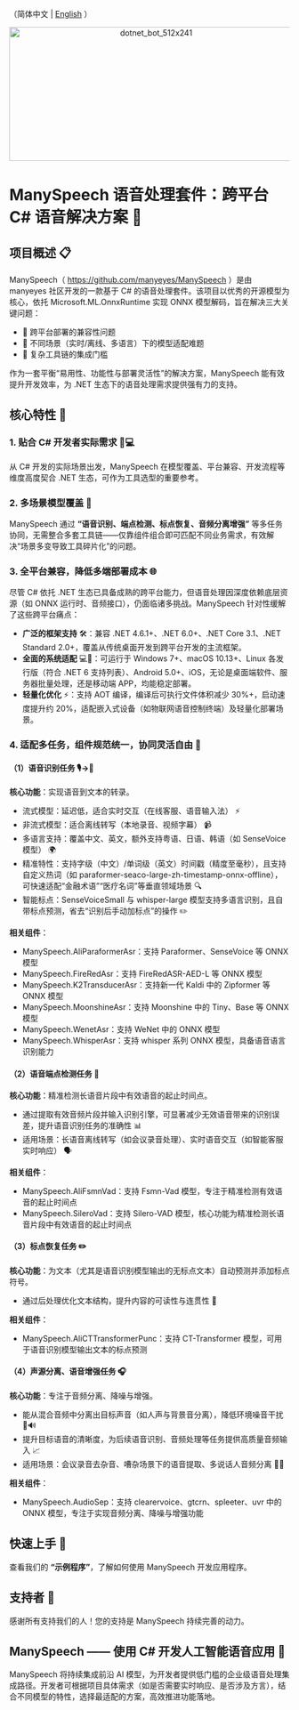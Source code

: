 ﻿（简体中文 | [English](README.md) ）

 <div style="text-align:center;"><img width="512" height="241" alt="dotnet_bot_512x241" src="https://github.com/user-attachments/assets/90faf43f-79e5-4e75-b145-c815d54c6326" /></div>

# ManySpeech 语音处理套件：跨平台 C# 语音解决方案 🎤

## 项目概述 📋

ManySpeech（ https://github.com/manyeyes/ManySpeech ）是由 manyeyes 社区开发的一款基于 C# 的语音处理套件。该项目以优秀的开源模型为核心，依托 Microsoft.ML.OnnxRuntime 实现 ONNX 模型解码，旨在解决三大关键问题：
- 🚩 跨平台部署的兼容性问题
- 🚩 不同场景（实时/离线、多语言）下的模型适配难题
- 🚩 复杂工具链的集成门槛

作为一套平衡“易用性、功能性与部署灵活性”的解决方案，ManySpeech 能有效提升开发效率，为 .NET 生态下的语音处理需求提供强有力的支持。

## 核心特性 🌟

### 1. 贴合 C# 开发者实际需求 👨💻

从 C# 开发的实际场景出发，ManySpeech 在模型覆盖、平台兼容、开发流程等维度高度契合 .NET 生态，可作为工具选型的重要参考。

### 2. 多场景模型覆盖 🧩

ManySpeech 通过 **“语音识别、端点检测、标点恢复、音频分离增强”** 等多任务协同，无需整合多套工具链——仅靠组件组合即可匹配不同业务需求，有效解决“场景多变导致工具碎片化”的问题。

### 3. 全平台兼容，降低多端部署成本 🌐

尽管 C# 依托 .NET 生态已具备成熟的跨平台能力，但语音处理因深度依赖底层资源（如 ONNX 运行时、音频接口），仍面临诸多挑战。ManySpeech 针对性缓解了这些跨平台痛点：
- **广泛的框架支持** 🛠️：兼容 .NET 4.6.1+、.NET 6.0+、.NET Core 3.1、.NET Standard 2.0+，覆盖从传统桌面开发到跨平台开发的主流框架。
- **全面的系统适配** 💻📱：可运行于 Windows 7+、macOS 10.13+、Linux 各发行版（符合 .NET 6 支持列表）、Android 5.0+、iOS，无论是桌面端软件、服务器批量处理，还是移动端 APP，均能稳定部署。
- **轻量化优化** ⚡：支持 AOT 编译，编译后可执行文件体积减少 30%+，启动速度提升约 20%，适配嵌入式设备（如物联网语音控制终端）及轻量化部署场景。

### 4. 适配多任务，组件规范统一，协同灵活自由 🤝

#### （1）语音识别任务 🎙️→📝
**核心功能**：实现语音到文本的转录。
- 流式模型：延迟低，适合实时交互（在线客服、语音输入法） ⚡
- 非流式模型：适合离线转写（本地录音、视频字幕） 📹
- 多语言支持：覆盖中文、英文，额外支持粤语、日语、韩语（如 SenseVoice 模型） 🌍
- 精准特性：支持字级（中文）/单词级（英文）时间戳（精度至毫秒），且支持自定义热词（如 paraformer-seaco-large-zh-timestamp-onnx-offline），可快速适配“金融术语”“医疗名词”等垂直领域场景 🔍
- 智能标点：SenseVoiceSmall 与 whisper-large 模型支持多语言识别，且自带标点预测，省去“识别后手动加标点”的操作 ✏️

**相关组件**：
- ManySpeech.AliParaformerAsr：支持 Paraformer、SenseVoice 等 ONNX 模型
- ManySpeech.FireRedAsr：支持 FireRedASR-AED-L 等 ONNX 模型
- ManySpeech.K2TransducerAsr：支持新一代 Kaldi 中的 Zipformer 等 ONNX 模型
- ManySpeech.MoonshineAsr：支持 Moonshine 中的 Tiny、Base 等 ONNX 模型
- ManySpeech.WenetAsr：支持 WeNet 中的 ONNX 模型
- ManySpeech.WhisperAsr：支持 whisper 系列 ONNX 模型，具备语音语言识别能力

#### （2）语音端点检测任务 🎯
**核心功能**：精准检测长语音片段中有效语音的起止时间点。
- 通过提取有效音频片段并输入识别引擎，可显著减少无效语音带来的识别误差，提升语音识别任务的准确性 📊
- 适用场景：长语音离线转写（如会议录音处理）、实时语音交互（如智能客服实时响应） 🗣️

**相关组件**：
- ManySpeech.AliFsmnVad：支持 Fsmn-Vad 模型，专注于精准检测有效语音的起止时间点
- ManySpeech.SileroVad：支持 Silero-VAD 模型，核心功能为精准检测长语音片段中有效语音的起止时间点

#### （3）标点恢复任务 ✏️
**核心功能**：为文本（尤其是语音识别模型输出的无标点文本）自动预测并添加标点符号。
- 通过后处理优化文本结构，提升内容的可读性与连贯性 📄

**相关组件**：
- ManySpeech.AliCTTransformerPunc：支持 CT-Transformer 模型，可用于语音识别模型输出文本的标点预测

#### （4）声源分离、语音增强任务 🎧
**核心功能**：专注于音频分离、降噪与增强。
- 能从混合音频中分离出目标声音（如人声与背景音分离），降低环境噪音干扰 🚫🔊
- 提升目标语音的清晰度，为后续语音识别、音频处理等任务提供高质量音频输入 📈
- 适用场景：会议录音去杂音、嘈杂场景下的语音提取、多说话人音频分离 🎤👥

**相关组件**：
- ManySpeech.AudioSep：支持 clearervoice、gtcrn、spleeter、uvr 中的 ONNX 模型，专注于实现音频分离、降噪与增强功能

## 快速上手 🚀

查看我们的 **“示例程序”**，了解如何使用 ManySpeech 开发应用程序。

## 支持者 🙏

感谢所有支持我们的人！您的支持是 ManySpeech 持续完善的动力。

## ManySpeech —— 使用 C# 开发人工智能语音应用 🤖

ManySpeech 将持续集成前沿 AI 模型，为开发者提供低门槛的企业级语音处理集成路径。开发者可根据项目具体需求（如是否需要实时响应、是否涉及方言），结合不同模型的特性，选择最适配的方案，高效推进功能落地。
